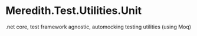 # Meredith.Test.Utilities.Unit
.net core, test framework agnostic, automocking testing utilities (using Moq)
